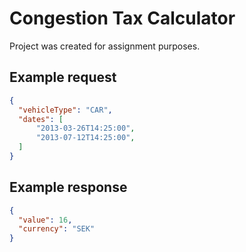 # Congestion Tax Calculator

Project was created for assignment purposes.

## Example request
```json
{
  "vehicleType": "CAR",
  "dates": [
      "2013-03-26T14:25:00",
      "2013-07-12T14:25:00",
  ]
}
```

## Example response
```json
{
  "value": 16,
  "currency": "SEK"
}
```
